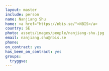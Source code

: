 ```yaml
---
layout: master
include: person
name: Nanjiang Shu
home: <a href="https://nbis.se/">NBIS</a>
country: SE
photo: assets/images/people/nanjiang-shu.jpg
email: nanjiang.shu@nbis.se
phone:
on_contract: yes
has_been_on_contract: yes
groups:
  tryggve:
---
```

